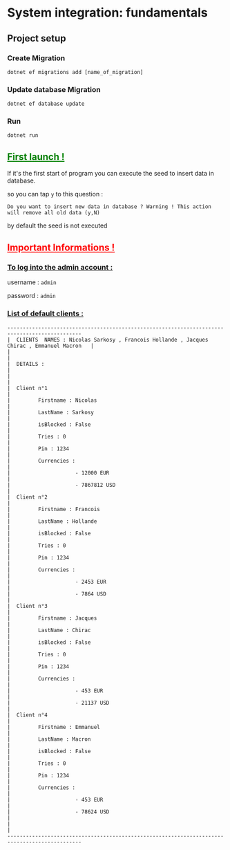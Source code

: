 # System integration: fundamentals

## Project setup

### Create Migration

```
dotnet ef migrations add [name_of_migration]
```

### Update database Migration

```
dotnet ef database update             
```

### Run

```
dotnet run
```

## <u style="color:green"> First launch ! </u>

If it's the first start of program you can execute the seed to insert data in database.

so you can tap ``` y ``` to this question :

``` Do you want to insert new data in database ? Warning ! This action will remove all old data (y,N) ```

by default the seed is not executed

## <u style='color:red'>Important Informations ! </u>

### <u>To log into the admin account :</u>

username : ``` admin ```

password : ``` admin ```

### <u>List of default clients :</u>

```
----------------------------------------------------------------------------------------------
|  CLIENTS  NAMES : Nicolas Sarkosy , Francois Hollande , Jacques Chirac , Emmanuel Macron   |
|                                                                                            |
|  DETAILS :                                                                                 |
|                                                                                            |
|  Client n°1                                                                                |
|         Firstname : Nicolas                                                                |
|         LastName : Sarkosy                                                                 |
|         isBlocked : False                                                                  |
|         Tries : 0                                                                          |
|         Pin : 1234                                                                         |
|         Currencies :                                                                       |
|                     - 12000 EUR                                                            |
|                     - 7867812 USD                                                          |
|  Client n°2                                                                                |
|         Firstname : Francois                                                               |
|         LastName : Hollande                                                                |
|         isBlocked : False                                                                  |
|         Tries : 0                                                                          |
|         Pin : 1234                                                                         |
|         Currencies :                                                                       |
|                     - 2453 EUR                                                             |
|                     - 7864 USD                                                             |
|  Client n°3                                                                                |
|         Firstname : Jacques                                                                |
|         LastName : Chirac                                                                  |
|         isBlocked : False                                                                  |
|         Tries : 0                                                                          |
|         Pin : 1234                                                                         |
|         Currencies :                                                                       |
|                     - 453 EUR                                                              |
|                     - 21137 USD                                                            |
|  Client n°4                                                                                |
|         Firstname : Emmanuel                                                               |
|         LastName : Macron                                                                  |
|         isBlocked : False                                                                  |
|         Tries : 0                                                                          |
|         Pin : 1234                                                                         |
|         Currencies :                                                                       |
|                     - 453 EUR                                                              |
|                     - 78624 USD                                                            |
|                                                                                            |
----------------------------------------------------------------------------------------------
```